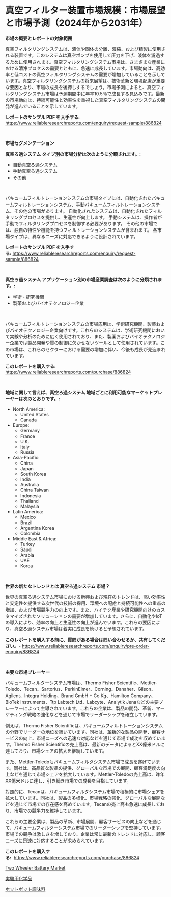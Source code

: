 <p><h1>真空フィルター装置市場規模：市場展望と市場予測（2024年から2031年）</h1></p><p><strong>市場の概要とレポートの対象範囲</strong></p>
<p><p>真空フィルタリングシステムは、液体や固体の分離、濃縮、および精製に使用される装置です。このシステムは真空ポンプを使用して圧力を下げ、液体を濾過するために使用されます。真空フィルタリングシステム市場は、さまざまな産業における清浄プロセスの需要とともに、急速に成長しています。市場動向は、高効率と低コストの真空フィルタリングシステムの需要が増加していることを示しています。真空フィルタリングシステムの将来展望は、技術革新と環境配慮が重要な要因となり、市場の成長を後押しするでしょう。市場予測によると、真空フィルタリングシステム市場は予測期間中に年率10.5％で成長する見込みです。最新の市場動向は、持続可能性と効率性を重視した真空フィルタリングシステムの開発が進んでいることを示しています。</p></p>
<p><strong>レポートのサンプル PDF を入手する:</strong> <a href="https://www.reliableresearchreports.com/enquiry/request-sample/886824">https://www.reliableresearchreports.com/enquiry/request-sample/886824</a></p>
<p>&nbsp;</p>
<p><strong>市場セグメンテーション</strong></p>
<p><strong>真空ろ過システム タイプ別の市場分析は次のように分類されます。:</strong></p>
<p><ul><li>自動真空ろ過システム</li><li>手動真空ろ過システム</li><li>その他</li></ul></p>
<p>&nbsp;</p>
<p><p>バキュームフィルトレーションシステムの市場タイプには、自動化されたバキュームフィルトレーションシステム、手動バキュームフィルトレーションシステム、その他の市場があります。 自動化されたシステムは、自動化されたフィルタリングプロセスを提供し、生産性が向上します。 手動システムは、操作者が手動でフィルタリングプロセスを制御する必要があります。 その他の市場では、独自の特性や機能を持つフィルトレーションシステムが含まれます。 各市場タイプは、異なるニーズに対応できるように設計されています。</p></p>
<p><strong>レポートのサンプル PDF を入手する:</strong>&nbsp;<a href="https://www.reliableresearchreports.com/enquiry/request-sample/886824">https://www.reliableresearchreports.com/enquiry/request-sample/886824</a></p>
<p>&nbsp;</p>
<p><strong> 真空ろ過システム アプリケーション別の市場産業調査は次のように分類されます。:</strong></p>
<p><ul><li>学術・研究機関</li><li>製薬およびバイオテクノロジー企業</li></ul></p>
<p>&nbsp;</p>
<p><p>バキュームフィルトレーションシステムの市場応用は、学術研究機関、製薬およびバイオテクノロジー企業向けです。これらのシステムは、学術研究機関において実験や分析のために広く使用されており、また、製薬およびバイオテクノロジー企業では製品開発や質の制御に欠かせないツールとして使用されています。この市場は、これらのセクターにおける需要の増加に伴い、今後も成長が見込まれています。</p></p>
<p><strong>このレポートを購入する:</strong>&nbsp; <a href="https://www.reliableresearchreports.com/purchase/886824">https://www.reliableresearchreports.com/purchase/886824</a></p>
<p>&nbsp;</p>
<p><strong>地域に関して言えば、真空ろ過システム 地域ごとに利用可能なマーケットプレーヤーは次のとおりです。:</strong></p>
<p><ul>
    <li>
        North America:
        <ul>
            <li>United States</li>
            <li>Canada</li>
        </ul>
    </li>
    <li>
        Europe:
        <ul>
            <li>Germany</li>
            <li>France</li>
            <li>U.K.</li>
            <li>Italy</li>
            <li>Russia</li>
        </ul>
    </li>
    <li>
        Asia-Pacific:
        <ul>
            <li>China</li>
            <li>Japan</li>
            <li>South Korea</li>
            <li>India</li>
            <li>Australia</li>
            <li>China Taiwan</li>
            <li>Indonesia</li>
            <li>Thailand</li>
            <li>Malaysia</li>
        </ul>
    </li>
    <li>
        Latin America:
        <ul>
            <li>Mexico</li>
            <li>Brazil</li>
            <li>Argentina Korea</li>
            <li>Colombia</li>
        </ul>
    </li>
    <li>
        Middle East & Africa:
        <ul>
            <li>Turkey</li>
            <li>Saudi</li>
            <li>Arabia</li>
            <li>UAE</li>
            <li>Korea</li>
        </ul>
    </li>
    </ul></p>
<p>&nbsp;</p>
<p><strong>世界の新たなトレンドとは 真空ろ過システム 市場？</strong></p>
<p><p>世界の真空ろ過システム市場における新興および現在のトレンドは、高い効率性と安定性を提供する次世代の技術の採用、環境への配慮と持続可能性への重点の増加、および市場競争力の向上です。また、ハイテク産業や研究機関向けのカスタマイズされたソリューションの需要が増加しています。さらに、自動化やIoTの導入により、効率の向上と生産性の向上が進んでいます。これらの要因により、真空ろ過システム市場は着実に成長を続けると予想されています。</p></p>
<p><strong>このレポートを購入する前に、質問がある場合は問い合わせるか、共有してください。</strong>- <a href="https://www.reliableresearchreports.com/enquiry/pre-order-enquiry/886824">https://www.reliableresearchreports.com/enquiry/pre-order-enquiry/886824</a></p>
<p>&nbsp;</p>
<p><strong>主要な市場プレーヤー</strong></p>
<p><p>バキュームフィルターシステム市場は、Thermo Fisher Scientific、Mettler-Toledo、Tecan、Sartorius、PerkinElmer、Corning、Danaher、Gilson、Agilent、Integra Holding、Brand GmbH + Co Kg、Hamilton Company、BioTek Instruments、Ttp Labtech Ltd、Labcyte、Analytik Jenaなどの主要プレーヤーによって主導されています。これらの企業は、製品の開発、革新、マーケティング戦略の強化などを通じて市場でリーダーシップを確立しています。</p><p>例えば、Thermo Fisher Scientificは、バキュームフィルトレーションシステムの分野でリーダーの地位を築いています。同社は、革新的な製品の開発、顧客サービスの向上、市場ニーズへの迅速な対応などを通じて市場で成功を収めています。Thermo Fisher Scientificの売上高は、最新のデータによるとXX億米ドルに達しており、市場シェアの拡大を継続しています。</p><p>また、Mettler-Toledoもバキュームフィルタシステム市場で成長を遂げています。同社は、高品質な製品の提供、グローバルな市場での展開、顧客満足度の向上などを通じて市場シェアを拡大しています。Mettler-Toledoの売上高は、昨年XX億米ドルに達し、引き続き市場での成長を目指しています。</p><p>対照的に、Tecanは、バキュームフィルタシステム市場で積極的に市場シェアを拡大しています。同社は、製品の多様化、市場戦略の強化、グローバルな展開などを通じて市場での存在感を高めています。Tecanの売上高も急速に成長しており、市場での競争力を維持しています。</p><p>これらの主要企業は、製品の革新、市場展開、顧客サービスの向上などを通じて、バキュームフィルターシステム市場でのリーダーシップを堅持しています。市場での競争は激しさを増しており、企業は常に最新のトレンドに対応し、顧客ニーズに迅速に対応することが求められています。</p></p>
<p><strong>このレポートを購入する:</strong>&nbsp;&nbsp;<a href="https://www.reliableresearchreports.com/purchase/886824">https://www.reliableresearchreports.com/purchase/886824</a></p>
<p><p><a href="https://github.com/Sinjinluong3e0awx2m195k76/Market-Research-Report-List-1/blob/main/two-wheeler-battery-market.md">Two Wheeler Battery Market</a></p><p><a href="https://medium.com/@lorrainethompson10/%E7%A0%94%E7%A9%B6%E6%89%80%E5%8C%96%E5%AD%A6%E8%96%AC%E5%93%81%E5%B8%82%E5%A0%B4-%E7%A8%AE%E9%A1%9E-%E5%BF%9C%E7%94%A8-%E5%9C%B0%E7%90%86%E3%81%AB%E3%82%88%E3%82%8B%E5%8C%85%E6%8B%AC%E7%9A%84%E3%81%AA%E8%A9%95%E4%BE%A1-3220c8d655d1">実験用化学品</a></p><p><a href="https://medium.com/@nicolasrown5/%E3%83%9B%E3%83%83%E3%83%88%E3%83%9D%E3%83%83%E3%83%88%E8%AA%BF%E5%91%B3%E6%96%99%E5%B8%82%E5%A0%B4%E3%81%AF-%E5%B8%82%E5%A0%B4%E3%82%B7%E3%82%A7%E3%82%A2-%E5%B8%82%E5%A0%B4%E3%83%88%E3%83%AC%E3%83%B3%E3%83%89-%E5%B8%82%E5%A0%B4%E6%88%90%E9%95%B7%E3%81%AB%E9%96%A2%E3%81%99%E3%82%8B%E6%83%85%E5%A0%B1%E3%82%92%E6%8F%90%E4%BE%9B%E3%81%97%E3%81%BE%E3%81%99-d1ad781a1e88">ホットポット調味料</a></p></p>